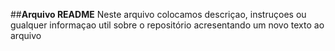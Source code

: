 ##**Arquivo README**
Neste arquivo colocamos descriçao, instruçoes ou gualquer informaçao util sobre o repositório
acresentando um novo texto ao arquivo